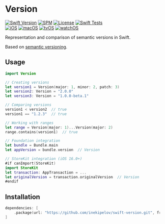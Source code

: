 # Version

[![Swift Version](https://img.shields.io/badge/Swift-5.6+-orange.svg)](https://swift.org/)
[![SPM](https://img.shields.io/badge/SPM-compatible-brightgreen.svg)](https://swift.org/package-manager/)
[![License](https://img.shields.io/badge/license-MIT-blue.svg)](LICENSE)
[![Swift Tests](https://github.com/inekipelov/swift-run-environment/actions/workflows/swift.yml/badge.svg)](https://github.com/inekipelov/swift-run-environment/actions/workflows/swift.yml)  
[![iOS](https://img.shields.io/badge/iOS-9.0+-blue.svg)](https://developer.apple.com/ios/)
[![macOS](https://img.shields.io/badge/macOS-10.13+-white.svg)](https://developer.apple.com/macos/)
[![tvOS](https://img.shields.io/badge/tvOS-9.0+-black.svg)](https://developer.apple.com/tvos/)
[![watchOS](https://img.shields.io/badge/watchOS-2.0+-orange.svg)](https://developer.apple.com/watchos/)

Representation and comparison of semantic versions in Swift.

Based on [semantic versioning](https://semver.org/).

## Usage

```swift
import Version

// Creating versions
let version1 = Version(major: 1, minor: 2, patch: 3)
let version2: Version = "2.0.0"
let version3: Version = "1.0.0-beta.1"

// Comparing versions
version1 < version2  // true
version1 == "1.2.3"  // true

// Working with ranges
let range = Version(major: 1)...Version(major: 2)
range.contains(version1)  // true

// Foundation integration
let bundle = Bundle.main
let appVersion = bundle.version  // Version

// StoreKit integration (iOS 16.0+)
#if canImport(StoreKit)
import StoreKit
let transaction: AppTransaction = ...
let originalVersion = transaction.originalVersion  // Version
#endif
```

## Installation

```swift
dependencies: [
    .package(url: "https://github.com/inekipelov/swift-version.git", from: "1.0.0")
]
```